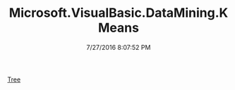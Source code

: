 ﻿---
title: Microsoft.VisualBasic.DataMining.KMeans
date: 7/27/2016 8:07:52 PM
---

[Tree](T-Microsoft.VisualBasic.DataMining.KMeans.Tree.html)
